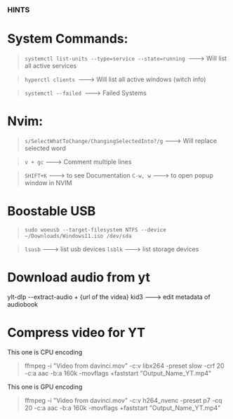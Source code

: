 ### HINTS

# System Commands:

> `systemctl list-units --type=service --state=running `---> Will list all active services

> `hyperctl clients `---> Will list all active windows (witch info)

> `systemctl --failed `---> Failed Systems

# Nvim:

> `s/SelectWhatToChange/ChangingSelectedInto?/g` ---> Will replace selected word

> `v + gc` ---> Comment multiple lines

> `SHIFT+K` ---> to see Documentation
> `C-w, w` ---> to open popup window in NVIM

# Boostable USB

> `sudo woeusb --target-filesystem NTFS --device ~/Downloads/Windows11.iso /dev/sda`

> `lsusb` ---> list usb devices
> `lsblk` ---> list storage devices

# Download audio from yt

ylt-dlp --extract-audio + {url of the videa}
kid3 ---> edit metadata of audiobook

# Compress video for YT

This one is CPU encoding

> ffmpeg -i "Video from davinci.mov" -c:v libx264 -preset slow -crf 20 -c:a aac -b:a 160k -movflags +faststart "Output_Name_YT.mp4"

This one is GPU encoding

> ffmpeg -i "Video from davinci.mov" -c:v h264_nvenc -preset p7 -cq 20 -c:a aac -b:a 160k -movflags +faststart "Output_Name_YT.mp4"
